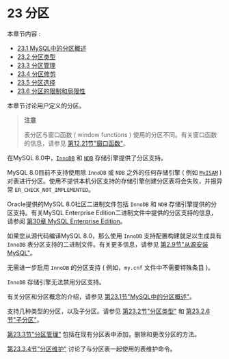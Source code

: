 # 23 分区
本章节内容 :

- [23.1 MySQL中的分区概述](https://dev.mysql.com/doc/refman/8.0/en/partitioning-overview.html)
- [23.2 分区类型](https://dev.mysql.com/doc/refman/8.0/en/partitioning-types.html)
- [23.3 分区管理](https://dev.mysql.com/doc/refman/8.0/en/partitioning-management.html)
- [23.4 分区修剪](https://dev.mysql.com/doc/refman/8.0/en/partitioning-pruning.html)
- [23.5 分区选择](https://dev.mysql.com/doc/refman/8.0/en/partitioning-selection.html)
- [23.6 分区的限制和局限性](https://dev.mysql.com/doc/refman/8.0/en/partitioning-limitations.html)

本章节讨论用户定义的分区。

> **注意**
>
> 表分区与窗口函数 ( window functions ) 使用的分区不同。有关窗口函数的信息，请参见 [第12.21节"窗口函数"](https://dev.mysql.com/doc/refman/8.0/en/window-functions.html)。

在MySQL 8.0中，[`InnoDB`](https://dev.mysql.com/doc/refman/8.0/en/innodb-storage-engine.html) 和 [`NDB`](https://dev.mysql.com/doc/refman/8.0/en/mysql-cluster.html) 存储引擎提供了分区支持。

MySQL 8.0目前不支持使用除 `InnoDB` 或 `NDB` 之外的任何存储引擎 ( 例如 [`MyISAM`](https://dev.mysql.com/doc/refman/8.0/en/myisam-storage-engine.html) ) 对表进行分区。使用不提供本机分区支持的存储引擎创建分区表将会失败，并报异常 `ER_CHECK_NOT_IMPLEMENTED`。

Oracle提供的MySQL 8.0社区二进制文件包括 `InnoDB` 和 `NDB` 存储引擎提供的分区支持。有关MySQL Enterprise Edition二进制文件中提供的分区支持的信息，请参阅 [第30章 MySQL Enterprise Edition](https://dev.mysql.com/doc/refman/8.0/en/mysql-enterprise.html)。

如果您从源代码编译MySQL 8.0，那么使用 `InnoDB` 支持配置构建就足以生成具有 `InnoDB` 表分区支持的二进制文件。有关更多信息，请参见 [第2.9节"从源安装MySQL"](https://dev.mysql.com/doc/refman/8.0/en/source-installation.html)。

无需进一步启用 `InnoDB` 的分区支持 ( 例如，`my.cnf` 文件中不需要特殊条目 )。

`InnoDB` 存储引擎无法禁用分区支持。

有关分区和分区概念的介绍，请参见 [第23.1节"MySQL中的分区概述"](https://dev.mysql.com/doc/refman/8.0/en/partitioning-overview.html)。

支持几种类型的分区，以及子分区。请参见 [第23.2节"分区类型"](https://dev.mysql.com/doc/refman/8.0/en/partitioning-types.html) 和 [第23.2.6节"子分区"](https://dev.mysql.com/doc/refman/8.0/en/partitioning-subpartitions.html)。

[第23.3节"分区管理”](https://dev.mysql.com/doc/refman/8.0/en/partitioning-management.html) 包括在现有分区表中添加，删除和更改分区的方法。

[第23.3.4节"分区维护"](https://dev.mysql.com/doc/refman/8.0/en/partitioning-maintenance.html) 讨论了与分区表一起使用的表维护命令。